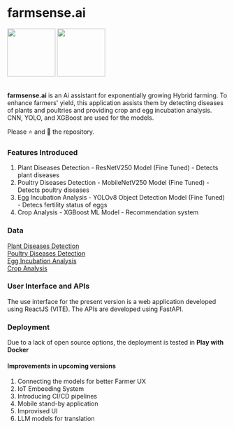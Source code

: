 # farmsense.ai
<div>
  <img src="https://img.shields.io/badge/Build-version_2-green" width=110/>
  <img src="https://img.shields.io/badge/Computer%20Vision-red" width=110/>
</div>

<br />

**farmsense.ai** is an Ai assistant for exponentially growing Hybrid farming. To enhance farmers' yield, this application assists them by detecting diseases of plants and poultries and providing crop and egg incubation analysis. CNN, YOLO, and XGBoost are used for the models.  

Please ⭐ and 🍴 the repository.  

<h3>Features Introduced</h3>
<ol>
  <li>Plant Diseases Detection - ResNetV250 Model (Fine Tuned) - Detects plant diseases</li>
  <li>Poultry Diseases Detection - MobileNetV250 Model (Fine Tuned) - Detects poultry diseases</li>
  <li>Egg Incubation Analysis - YOLOv8 Object Detection Model (Fine Tuned) - Detecs fertility status of eggs</li>
  <li>Crop Analysis - XGBoost ML Model - Recommendation system</li>
</ol>

<h3>Data</h3>
<a href="https://www.kaggle.com/datasets/vipoooool/new-plant-diseases-dataset">Plant Diseases Detection</a> <br />
<a href="https://www.kaggle.com/datasets/kausthubkannan/poultry-diseases-detection">Poultry Diseases Detection</a> <br />
<a href="https://universe.roboflow.com/uit-vbp9l/egg-fertilely-detection-dgg8z">Egg Incubation Analysis</a> <br />
<a href="">Crop Analysis</a> <br />

<h3>User Interface and APIs</h3>
<p>The use interface for the present version is a web application developed using ReactJS (VITE). The APIs are developed using FastAPI.</p>

<h3>Deployment</h3>
<p>Due to a lack of open source options, the deployment is tested in <b>Play with Docker</b></p>

<h4>Improvements in upcoming versions</h4>
<ol>
  <li>Connecting the models for better Farmer UX</li>
  <li>IoT Embeeding System</li>
  <li>Introducing CI/CD pipelines</li>
  <li>Mobile stand-by application</li>
  <li>Improvised UI</li>
  <li>LLM models for translation</li>
</ol>
